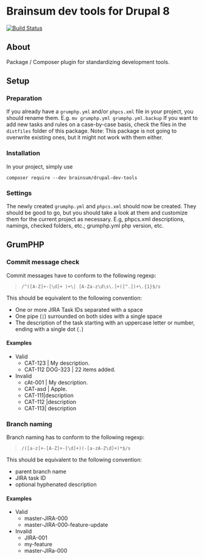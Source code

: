 # Brainsum dev tools for Drupal 8

[![Build Status](https://travis-ci.org/brainsum/drupal-dev-tools.svg?branch=master)](https://travis-ci.org/brainsum/drupal-dev-tools)

## About

Package / Composer plugin for standardizing development tools.

## Setup
### Preparation

If you already have a ```grumphp.yml``` and/or ```phpcs.xml``` file in your project, you should rename them. E.g. ```mv grumphp.yml grumphp.yml.backup```
If you want to add new tasks and rules on a case-by-case basis, check the files in the ```distfiles``` folder of this package.
Note: This package is not going to overwrite existing ones, but it might not work with them either.

### Installation

In your project, simply use

```composer require --dev brainsum/drupal-dev-tools```

### Settings

The newly created ```grumphp.yml``` and ```phpcs.xml``` should now be created. They should be good to go, but you should take a look at them and customize them for the current project as necessary.
E.g, phpcs.xml descriptions, namings, checked folders, etc.; grumphp.yml php version, etc.

## GrumPHP
### Commit message check

Commit messages have to conform to the following regexp:
> `/^([A-Z]+-[\d]+ )+\| [A-Za-z\d\s\.]+([^.])+\.{1}$/s`

This should be equivalent to the following convention:

- One or more JIRA Task IDs separated with a space
- One pipe (`|`) surrounded on both sides with a single space
- The description of the task starting with an uppercase letter or number, ending with a single dot (`.`)

#### Examples

- Valid
    - CAT-123 | My description.
    - CAT-112 DOG-323 | 22 items added.
- Invalid
    - cAt-001 | My description.
    - CAT-asd | Apple.
    - CAT-111|description
    - CAT-112 |description
    - CAT-113| description

### Branch naming

Branch naming has to conform to the following regexp:
> `/([a-z]+-[A-Z]+-[\d]+)(-[a-zA-Z\d]+)*$/s`

This should be equivalent to the following convention:

- parent branch name
- JIRA task ID
- optional hyphenated description

#### Examples

- Valid
    - master-JIRA-000
    - master-JIRA-000-feature-update
- Invalid
    - JIRA-001
    - my-feature
    - master-JIRa-000
